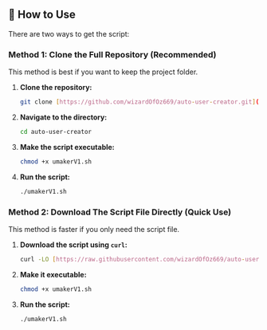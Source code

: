 ## 🚀 How to Use

There are two ways to get the script:

### Method 1: Clone the Full Repository (Recommended)

This method is best if you want to keep the project folder.

1.  **Clone the repository:**
    ```bash
    git clone [https://github.com/wizardOfOz669/auto-user-creator.git](https://github.com/wizardOfOz669/auto-user-creator.git)
    ```

2.  **Navigate to the directory:**
    ```bash
    cd auto-user-creator
    ```

3.  **Make the script executable:**
    ```bash
    chmod +x umakerV1.sh
    ```

4.  **Run the script:**
    ```bash
    ./umakerV1.sh
    ```

### Method 2: Download The Script File Directly (Quick Use)

This method is faster if you only need the script file.

1.  **Download the script using `curl`:**
    ```bash
    curl -LO [https://raw.githubusercontent.com/wizardOfOz669/auto-user-creator/main/umakerV1.sh](https://raw.githubusercontent.com/wizardOfOz669/auto-user-creator/main/umakerV1.sh)
    ```

2.  **Make it executable:**
    ```bash
    chmod +x umakerV1.sh
    ```

3.  **Run the script:**
    ```bash
    ./umakerV1.sh
    ```
